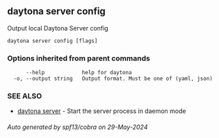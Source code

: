## daytona server config

Output local Daytona Server config

```
daytona server config [flags]
```

### Options inherited from parent commands

```
      --help            help for daytona
  -o, --output string   Output format. Must be one of (yaml, json)
```

### SEE ALSO

* [daytona server](daytona_server.md)	 - Start the server process in daemon mode

###### Auto generated by spf13/cobra on 29-May-2024
